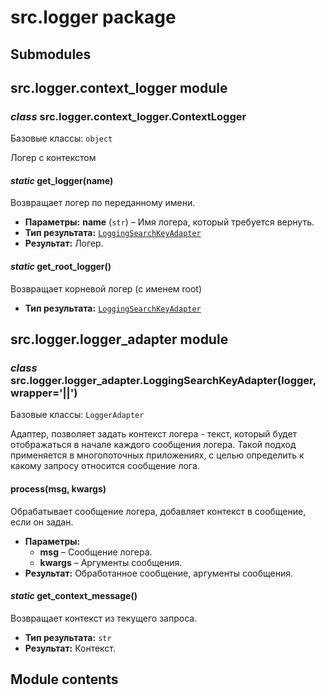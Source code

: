 # src.logger package

## Submodules

## src.logger.context_logger module

### *class* src.logger.context_logger.ContextLogger

Базовые классы: `object`

Логер с контекстом

#### *static* get_logger(name)

Возвращает логер по переданному имени.

* **Параметры:**
  **name** (`str`) – Имя логера, который требуется вернуть.
* **Тип результата:**
  [`LoggingSearchKeyAdapter`](#src.logger.logger_adapter.LoggingSearchKeyAdapter)
* **Результат:**
  Логер.

#### *static* get_root_logger()

Возвращает корневой логер (с именем root)

* **Тип результата:**
  [`LoggingSearchKeyAdapter`](#src.logger.logger_adapter.LoggingSearchKeyAdapter)

## src.logger.logger_adapter module

### *class* src.logger.logger_adapter.LoggingSearchKeyAdapter(logger, wrapper='||')

Базовые классы: `LoggerAdapter`

Адаптер, позволяет задать контекст логера - текст, который будет отображаться
в начале каждого сообщения логера. Такой подход применяется в многопоточных
приложениях, с целью определить к какому запросу относится сообщение лога.

#### process(msg, kwargs)

Обрабатывает сообщение логера, добавляет контекст в сообщение, если он задан.

* **Параметры:**
  * **msg** – Сообщение логера.
  * **kwargs** – Аргументы сообщения.
* **Результат:**
  Обработанное сообщение, аргументы сообщения.

#### *static* get_context_message()

Возвращает контекст из текущего запроса.

* **Тип результата:**
  `str`
* **Результат:**
  Контекст.

## Module contents
